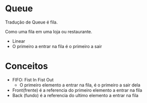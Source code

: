 # Queue

Tradução de Queue é fila.

Como uma fila em uma loja ou restaurante.

- Linear
- O primeiro a entrar na fila é o primeiro a sair

# Conceitos
- FIFO: Fist In Fist Out
  - O primeiro elemento a entrar na fila, é o primeiro a sair dela
- Front(frente) é a referencia do primeiro elemento a entrar na fila
- Back (fundo) é a referencia do ultimo elemento a entrar na fila